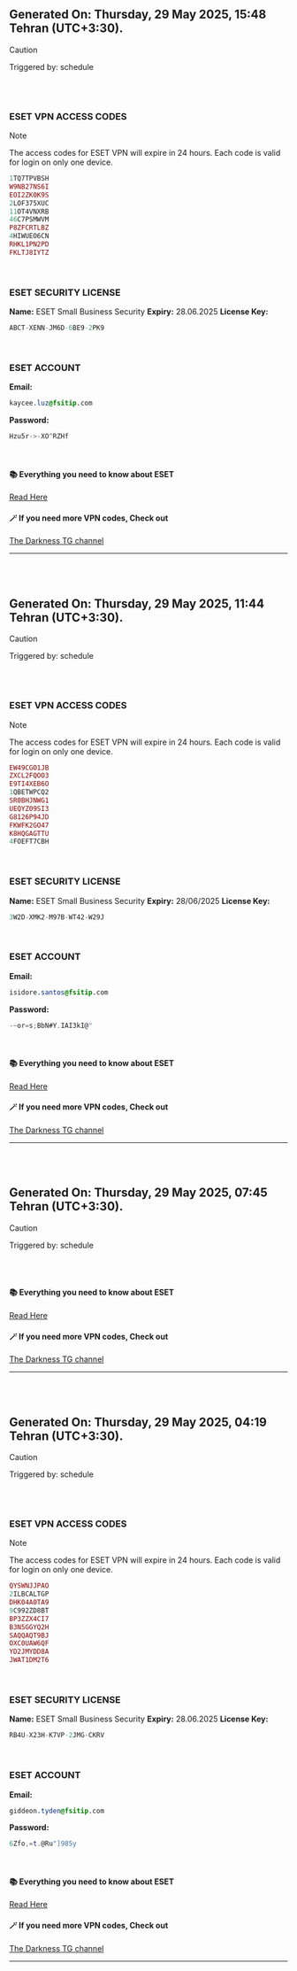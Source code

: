 ## Generated On: Thursday, 29 May 2025, 15:48 Tehran (UTC+3:30).

> [!CAUTION]
> Triggered by: schedule

<br><br>

### ESET VPN ACCESS CODES

> [!NOTE]
> The access codes for ESET VPN will expire in 24 hours.
> Each code is valid for login on only one device.

```ruby
1TQ7TPVBSH
W9NB27NS6I
EOI2ZK0K9S
2LOF375XUC
11OT4VNXRB
46C7PSMWVM
P8ZFCRTLBZ
4HIWUEO6CN
RHKL1PN2PD
FKLTJ8IYTZ
```

<br>

### ESET SECURITY LICENSE

**Name:** ESET Small Business Security
**Expiry:** 28.06.2025
**License Key:**

```POV-Ray SDL
ABCT-XENN-JM6D-6BE9-2PK9
```

<br>

### ESET ACCOUNT

**Email:**

```CSS
kaycee.luz@fsitip.com
```

**Password:**

```POV-Ray SDL
Hzu5r->-XO^RZHf
```

<br>

#### 📚 Everything you need to know about ESET

[Read Here](https://t.me/F_NiREvil/2113)

#### 🪄 If you need more VPN codes, Check out

[The Darkness TG channel](https://t.me/Eset_key_trial)

---

<br><br>

## Generated On: Thursday, 29 May 2025, 11:44 Tehran (UTC+3:30).

> [!CAUTION]
> Triggered by: schedule

<br><br>

### ESET VPN ACCESS CODES

> [!NOTE]
> The access codes for ESET VPN will expire in 24 hours.
> Each code is valid for login on only one device.

```ruby
EW49CGO1JB
ZXCL2FQOO3
E9TI4XEB6O
1QBETWPCQ2
SR0BHJNWG1
UEQYZ09SI3
G8126P94JD
FKWFK2GO47
K8HQGAGTTU
4FOEFT7CBH
```

<br>

### ESET SECURITY LICENSE

**Name:** ESET Small Business Security
**Expiry:** 28/06/2025
**License Key:**

```POV-Ray SDL
3W2D-XMK2-M97B-WT42-W29J
```

<br>

### ESET ACCOUNT

**Email:**

```CSS
isidore.santos@fsitip.com
```

**Password:**

```POV-Ray SDL
-~or=s;BbN#Y.IAI3kI@"
```

<br>

#### 📚 Everything you need to know about ESET

[Read Here](https://t.me/F_NiREvil/2113)

#### 🪄 If you need more VPN codes, Check out

[The Darkness TG channel](https://t.me/Eset_key_trial)

---

<br><br>

## Generated On: Thursday, 29 May 2025, 07:45 Tehran (UTC+3:30).

> [!CAUTION]
> Triggered by: schedule

<br><br>

#### 📚 Everything you need to know about ESET

[Read Here](https://t.me/F_NiREvil/2113)

#### 🪄 If you need more VPN codes, Check out

[The Darkness TG channel](https://t.me/Eset_key_trial)

---

<br><br>

## Generated On: Thursday, 29 May 2025, 04:19 Tehran (UTC+3:30).

> [!CAUTION]
> Triggered by: schedule

<br><br>

### ESET VPN ACCESS CODES

> [!NOTE]
> The access codes for ESET VPN will expire in 24 hours.
> Each code is valid for login on only one device.

```ruby
QYSWNJJPAO
2ILBCALTGP
DHK04A0TA9
9C992ZD8BT
BP3ZZX4CI7
B3N5GGYQ2H
SAQQAQT9BJ
OXC0UAW6QF
YD2JMYDD8A
JWAT1DM2T6
```

<br>

### ESET SECURITY LICENSE

**Name:** ESET Small Business Security
**Expiry:** 28.06.2025
**License Key:**

```POV-Ray SDL
RB4U-X23H-K7VP-2JMG-CKRV
```

<br>

### ESET ACCOUNT

**Email:**

```CSS
giddeon.tyden@fsitip.com
```

**Password:**

```POV-Ray SDL
6Zfo,=t.@Ru"]985y
```

<br>

#### 📚 Everything you need to know about ESET

[Read Here](https://t.me/F_NiREvil/2113)

#### 🪄 If you need more VPN codes, Check out

[The Darkness TG channel](https://t.me/Eset_key_trial)

---

<br><br>

